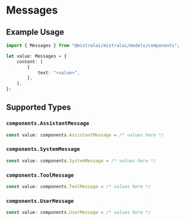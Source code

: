 # Messages

## Example Usage

```typescript
import { Messages } from "@mistralai/mistralai/models/components";

let value: Messages = {
    content: [
        {
            text: "<value>",
        },
    ],
};
```

## Supported Types

### `components.AssistantMessage`

```typescript
const value: components.AssistantMessage = /* values here */
```

### `components.SystemMessage`

```typescript
const value: components.SystemMessage = /* values here */
```

### `components.ToolMessage`

```typescript
const value: components.ToolMessage = /* values here */
```

### `components.UserMessage`

```typescript
const value: components.UserMessage = /* values here */
```

